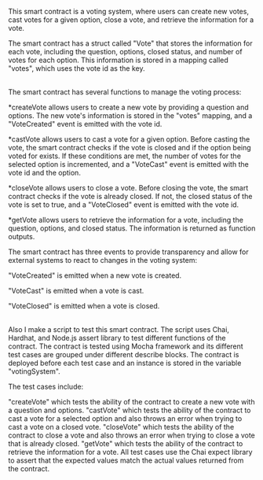 This smart contract is a voting system, where users can create new votes, cast votes for a given option, close a vote, and retrieve the information for a vote.

The smart contract has a struct called "Vote" that stores the information for each vote, including the question, options, closed status, and number of votes for each option. This information is stored in a mapping called "votes", which uses the vote id as the key.


<br> The smart contract has several functions to manage the voting process:

*createVote allows users to create a new vote by providing a question and options. The new vote's information is stored in the "votes" mapping, and a "VoteCreated" event is emitted with the vote id.

*castVote allows users to cast a vote for a given option. Before casting the vote, the smart contract checks if the vote is closed and if the option being voted for exists. If these conditions are met, the number of votes for the selected option is incremented, and a "VoteCast" event is emitted with the vote id and the option.

*closeVote allows users to close a vote. Before closing the vote, the smart contract checks if the vote is already closed. If not, the closed status of the vote is set to true, and a "VoteClosed" event is emitted with the vote id.

*getVote allows users to retrieve the information for a vote, including the question, options, and closed status. The information is returned as function outputs.


The smart contract has three events to provide transparency and allow for external systems to react to changes in the voting system:

"VoteCreated" is emitted when a new vote is created.

"VoteCast" is emitted when a vote is cast.

"VoteClosed" is emitted when a vote is closed.

<br>
Also I make a script to test this smart contract. The script uses Chai, Hardhat, and Node.js assert library to test different functions of the contract. The contract is tested using Mocha framework and its different test cases are grouped under different describe blocks. The contract is deployed before each test case and an instance is stored in the variable "votingSystem".

The test cases include:

"createVote" which tests the ability of the contract to create a new vote with a question and options.
"castVote" which tests the ability of the contract to cast a vote for a selected option and also throws an error when trying to cast a vote on a closed vote.
"closeVote" which tests the ability of the contract to close a vote and also throws an error when trying to close a vote that is already closed.
"getVote" which tests the ability of the contract to retrieve the information for a vote.
All test cases use the Chai expect library to assert that the expected values match the actual values returned from the contract.

